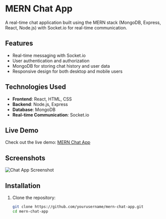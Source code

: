 # MERN Chat App

A real-time chat application built using the MERN stack (MongoDB, Express, React, Node.js) with Socket.io for real-time communication.

## Features

- Real-time messaging with Socket.io
- User authentication and authorization
- MongoDB for storing chat history and user data
- Responsive design for both desktop and mobile users

## Technologies Used

- **Frontend**: React, HTML, CSS
- **Backend**: Node.js, Express
- **Database**: MongoDB
- **Real-time Communication**: Socket.io

## Live Demo

Check out the live demo: [MERN Chat App](https://chat-app-ieyl.onrender.com/)

## Screenshots

![Chat App Screenshot](https://drive.google.com/file/d/10NHccktez_mNmIvWBaZv4Shu7y1Ca2Wq/view?usp=sharing)

## Installation

1. Clone the repository:

   ```bash
   git clone https://github.com/yourusername/mern-chat-app.git
   cd mern-chat-app

